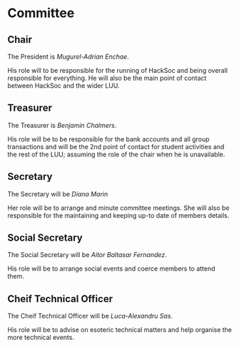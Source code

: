 # Committee

## Chair
The President is _Mugurel-Adrian Enchae_.

His role will to be responsible for the running of HackSoc and being overall responsible for everything.
He will also be the main point of contact between HackSoc and the wider LUU.

## Treasurer
The Treasurer is _Benjamin Chalmers_.

His role will be to be responsible for the bank accounts and all group transactions and will be the 2$\text{nd}$ point of contact for student activities and the rest of the LUU; assuming the role of the chair when he is unavailable.

## Secretary
The Secretary will be _Diana Marin_

Her role will be to arrange and minute committee meetings. She will also be responsible for the maintaining and keeping up-to date of members details.

## Social Secretary
The Social Secretary will be _Aitor Baltasar Fernandez_.

His role will be to arrange social events and coerce members to attend them.

## Cheif Technical Officer
The Cheif Technical Officer will be _Luca-Alexandru Sas_.

His role will be to advise on esoteric technical matters and help organise the more technical events.

